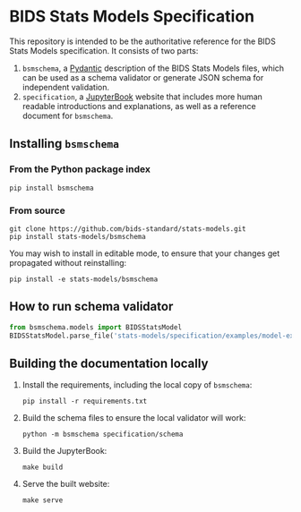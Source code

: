 # BIDS Stats Models Specification

This repository is intended to be the authoritative reference for the BIDS Stats Models
specification. It consists of two parts:

1) `bsmschema`, a [Pydantic](https://pydantic-docs.helpmanual.io/) description of the
   BIDS Stats Models files, which can be used as a schema validator or generate JSON
   schema for independent validation.
2) `specification`, a [JupyterBook](https://jupyterbook.org/) website that includes
   more human readable introductions and explanations, as well as a reference document
   for `bsmschema`.

## Installing `bsmschema`

### From the Python package index

```
pip install bsmschema
```

### From source

```
git clone https://github.com/bids-standard/stats-models.git
pip install stats-models/bsmschema
```

You may wish to install in editable mode, to ensure that your changes get propagated without
reinstalling:

```
pip install -e stats-models/bsmschema
```

## How to run schema validator

```python
from bsmschema.models import BIDSStatsModel
BIDSStatsModel.parse_file('stats-models/specification/examples/model-example_smdl.json')
```

## Building the documentation locally

1) Install the requirements, including the local copy of `bsmschema`:

   ```
   pip install -r requirements.txt
   ```

1) Build the schema files to ensure the local validator will work:

   ```
   python -m bsmschema specification/schema
   ```


1) Build the JupyterBook:

   ```
   make build
   ```

1) Serve the built website:

   ```
   make serve
   ```
